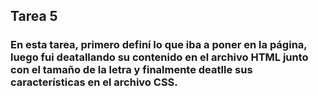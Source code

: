 ## Tarea 5

### En esta tarea, primero definí lo que iba a poner en la página, luego fui deatallando su contenido en el archivo HTML junto con el tamaño de la letra y finalmente deatlle sus características en el archivo CSS.

